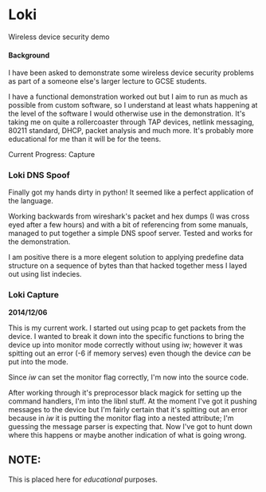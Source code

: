 # Loki

Wireless device security demo

#### Background

I have been asked to demonstrate some wireless device security problems as part of a someone else's larger lecture to GCSE students.

I have a functional demonstration worked out but I aim to run as much as possible from custom software, so I understand at least whats happening at the level of the software I would otherwise use in the demonstration. It's taking me on quite a rollercoaster through TAP devices, netlink messaging, 80211 standard, DHCP, packet analysis and much more. It's probably more educational for me than it will be for the teens.

Current Progress: Capture

### Loki DNS Spoof

Finally got my hands dirty in python! It seemed like a perfect application of the language.

Working backwards from wireshark's packet and hex dumps (I was cross eyed after a few hours) and with a bit of referencing from some manuals, managed to put together a simple DNS spoof server. Tested and works for the demonstration.

I am positive there is a more elegent solution to applying predefine data structure on a sequence of bytes than that hacked together mess I layed out using list indecies.


### Loki Capture

**2014/12/06**

This is my current work. I started out using pcap to get packets from the device. I wanted to break it down into the specific functions to bring the device up into monitor mode correctly without using iw; however it was spitting out an error (-6 if memory serves) even though the device *can* be put into the mode.

Since *iw* can set the monitor flag correctly, I'm now into the source code.

After working through it's preprocessor black magick for setting up the command handlers, I'm into the libnl stuff. At the moment I've got it pushing messages to the device but I'm fairly certain that it's spitting out an error because in *iw* it is putting the monitor flag into a nested attribute; I'm guessing the message parser is expecting that. Now I've got to hunt down where this happens or maybe another indication of what is going wrong.


## NOTE: ##

This is placed here for *educational* purposes.